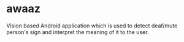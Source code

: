 # awaaz
Vision based Android application which is used to detect deaf/mute person's sign and interpret the meaning of it to the user.
